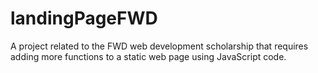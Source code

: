 # landingPageFWD
A project related to the FWD web development scholarship that requires adding more functions to a static web page using JavaScript code.
